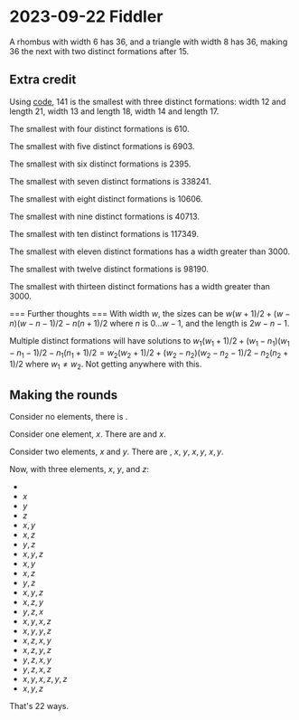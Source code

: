 2023-09-22 Fiddler
==================
A rhombus with width 6 has 36, and a triangle with width 8 has 36, making
36 the next with two distinct formations after 15.

Extra credit
------------
Using [code](20230922.hs), 141 is the smallest with three distinct formations:
width 12 and length 21, width 13 and length 18, width 14 and length 17.

The smallest with four distinct formations is 610.

The smallest with five distinct formations is 6903.

The smallest with six distinct formations is 2395.

The smallest with seven distinct formations is 338241.

The smallest with eight distinct formations is 10606.

The smallest with nine distinct formations is 40713.

The smallest with ten distinct formations is 117349.

The smallest with eleven distinct formations has a width greater than 3000.

The smallest with twelve distinct formations is 98190.

The smallest with thirteen distinct formations has a width greater than 3000.


=== Further thoughts ===
With width $w$, the sizes can be $w(w+1)/2 + (w-n)(w-n-1)/2 - n(n+1)/2$ where 
$n$ is $0 \ldots w-1$, and the length is $2w-n-1$.

Multiple distinct formations will have solutions to
$w_1(w_1+1)/2 + (w_1-n_1)(w_1-n_1-1)/2 - n_1(n_1+1)/2 = w_2(w_2+1)/2 + (w_2-n_2)(w_2-n_2-1)/2 - n_2(n_2+1)/2$
where $w_1 \ne w_2$.  Not getting anywhere with this.

Making the rounds
-----------------
Consider no elements, there is ${{}}$.

Consider one element, $x$.  There are ${{}}$ and ${{x}}$.

Consider two elements, $x$ and $y$.  There are ${{}}$, ${{x}}$, ${{y}}$,
${{x},{y}}$, ${{x,y}}$.

Now, with three elements, $x$, $y$, and $z$:
* ${{}}$
* ${{x}}$
* ${{y}}$
* ${{z}}$
* ${{x},{y}}$
* ${{x},{z}}$
* ${{y},{z}}$
* ${{x},{y},{z}}$
* ${{x,y}}$
* ${{x,z}}$
* ${{y,z}}$
* ${{x,y},{z}}$
* ${{x,z},{y}}$
* ${{y,z},{x}}$
* ${{x,y},{x,z}}$
* ${{x,y},{y,z}}$
* ${{x,z},{x,y}}$
* ${{x,z},{y,z}}$
* ${{y,z},{x,y}}$
* ${{y,z},{x,z}}$
* ${{x,y},{x,z},{y,z}}$
* ${{x,y,z}}$

That's 22 ways.
